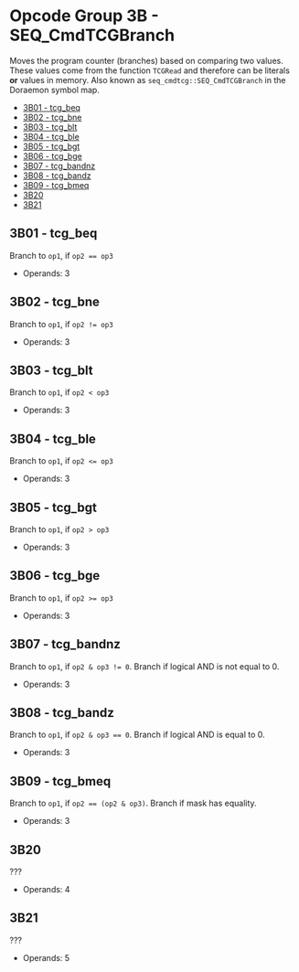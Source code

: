 # Opcode Group 3B - SEQ_CmdTCGBranch

Moves the program counter (branches) based on comparing two values. These values come from the function `TCGRead`
and therefore can be literals **or** values in memory. Also known as `seq_cmdtcg::SEQ_CmdTCGBranch` in the Doraemon
symbol map.

- [3B01 - tcg_beq](#3B01---tcg_beq)
- [3B02 - tcg_bne](#3B02---tcg_bne)
- [3B03 - tcg_blt](#3B03---tcg_blt)
- [3B04 - tcg_ble](#3B04---tcg_ble)
- [3B05 - tcg_bgt](#3B05---tcg_bgt)
- [3B06 - tcg_bge](#3B06---tcg_bge)
- [3B07 - tcg_bandnz](#3B07---tcg_bandnz)
- [3B08 - tcg_bandz](#3B08---tcg_bandz)
- [3B09 - tcg_bmeq](#3B09---tcg_bmeq)
- [3B20](#3B20)
- [3B21](#3B21)

## 3B01 - tcg_beq

Branch to `op1`, if `op2 == op3`

- Operands: 3

## 3B02 - tcg_bne

Branch to `op1`, if `op2 != op3`

- Operands: 3

## 3B03 - tcg_blt 

Branch to `op1`, if `op2 < op3`

- Operands: 3

## 3B04 - tcg_ble

Branch to `op1`, if `op2 <= op3`

- Operands: 3

## 3B05 - tcg_bgt

Branch to `op1`, if `op2 > op3`

- Operands: 3

## 3B06 - tcg_bge

Branch to `op1`, if `op2 >= op3`

- Operands: 3

## 3B07 - tcg_bandnz

Branch to `op1`, if `op2 & op3 != 0`. Branch if logical AND is not equal to 0.

- Operands: 3

## 3B08 - tcg_bandz

Branch to `op1`, if `op2 & op3 == 0`. Branch if logical AND is equal to 0.

- Operands: 3

## 3B09 - tcg_bmeq

Branch to `op1`, if `op2 == (op2 & op3)`. Branch if mask has equality.

- Operands: 3

## 3B20

???

- Operands: 4

## 3B21

???

- Operands: 5
